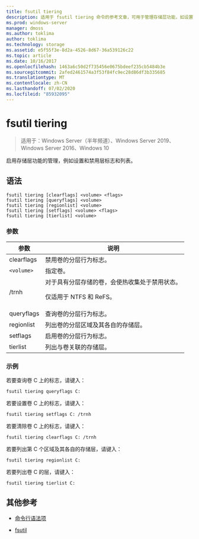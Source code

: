 ```yaml
---
title: fsutil tiering
description: 适用于 fsutil tiering 命令的参考文章，可用于管理存储层功能，如设置和禁用层标志和列表。
ms.prod: windows-server
manager: dmoss
ms.author: toklima
author: toklima
ms.technology: storage
ms.assetid: e5f55f3e-8d2a-4526-8d67-36a539126c22
ms.topic: article
ms.date: 10/16/2017
ms.openlocfilehash: 1463a6c50d2f735456e0675bdeef235cb5484b3e
ms.sourcegitcommit: 2afed2461574a3f53f84fc9ec28d86df3b335685
ms.translationtype: MT
ms.contentlocale: zh-CN
ms.lasthandoff: 07/02/2020
ms.locfileid: "85932095"
---
```

# <a name="fsutil-tiering"></a>fsutil tiering

> 适用于：Windows Server（半年频道）、Windows Server 2019、Windows Server 2016、Windows 10

启用存储层功能的管理，例如设置和禁用层标志和列表。

## <a name="syntax"></a>语法

```
fsutil tiering [clearflags] <volume> <flags>
fsutil tiering [queryflags] <volume>
fsutil tiering [regionlist] <volume>
fsutil tiering [setflags] <volume> <flags>
fsutil tiering [tierlist] <volume>
```

### <a name="parameters"></a>参数

| 参数 | 说明 |
| --------- | ----------- |
| clearflags | 禁用卷的分层行为标志。 |
| `<volume>` | 指定卷。 |
| /trnh | 对于具有分层存储的卷，会使热收集处于禁用状态。<p>仅适用于 NTFS 和 ReFS。 |
| queryflags | 查询卷的分层行为标志。 |
| regionlist | 列出卷的分层区域及其各自的存储层。 |
| setflags | 启用卷的分层行为标志。 |
| tierlist | 列出与卷关联的存储层。 |

### <a name="examples"></a>示例

若要查询卷 C 上的标志，请键入：

```
fsutil tiering queryflags C:
```

若要设置卷 C 上的标志，请键入：

```
fsutil tiering setflags C: /trnh
```

若要清除卷 C 上的标志，请键入：

```
fsutil tiering clearflags C: /trnh
```

若要列出第 C 个区域及其各自的存储层，请键入：

```
fsutil tiering regionlist C:
```

若要列出卷 C 的层，请键入：

```
fsutil tiering tierlist C:
```

## <a name="additional-references"></a>其他参考

- [命令行语法项](command-line-syntax-key.md)

- [fsutil](fsutil.md)

